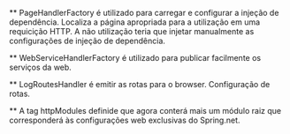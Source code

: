 ** PageHandlerFactory é utilizado para carregar e configurar a injeção de dependência. Localiza a página apropriada para a utilização em uma requicição HTTP. A não utilização teria que injetar manualmente as configurações de injeção de dependência.

** WebServiceHandlerFactory é utilizado para publicar facilmente os serviços da web.

** LogRoutesHandler é emitir as rotas para o browser. Configuração de rotas.

** A tag httpModules definide que agora conterá mais um módulo raiz que corresponderá às configurações web exclusivas do Spring.net.
